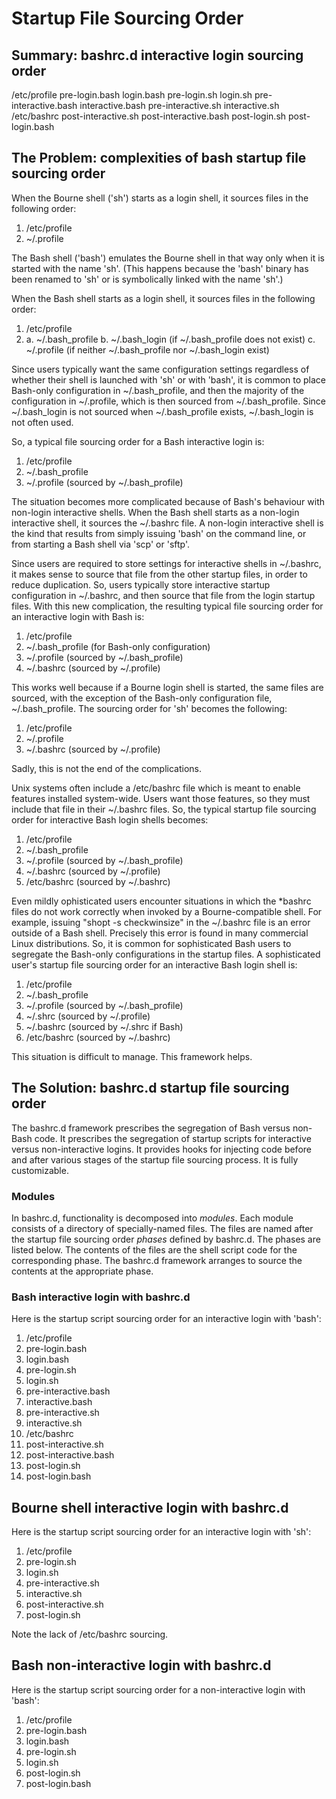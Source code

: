 # Startup File Sourcing Order

## Summary: bashrc.d interactive login sourcing order

/etc/profile
 pre-login.bash
     login.bash
 pre-login.sh
     login.sh
 pre-interactive.bash
     interactive.bash
 pre-interactive.sh
     interactive.sh
     /etc/bashrc
post-interactive.sh
post-interactive.bash
post-login.sh
post-login.bash

## The Problem: complexities of bash startup file sourcing order

When the Bourne shell ('sh') starts as a login shell, it sources files in the
following order:

1. /etc/profile
2. ~/.profile

The Bash shell ('bash') emulates the Bourne shell in that way only when it is
started with the name 'sh'. (This happens because the 'bash' binary has been
renamed to 'sh' or is symbolically linked with the name 'sh'.)

When the Bash shell starts as a login shell, it sources files in the
following order:

1. /etc/profile
2. a. ~/.bash_profile
   b. ~/.bash_login (if ~/.bash_profile does not exist)
   c. ~/.profile (if neither ~/.bash_profile nor ~/.bash_login exist)

Since users typically want the same configuration settings regardless of
whether their shell is launched with 'sh' or with 'bash', it is common to
place Bash-only configuration in ~/.bash_profile, and then the majority of the
configuration in ~/.profile, which is then sourced from ~/.bash_profile.
Since ~/.bash_login is not sourced when ~/.bash_profile exists, ~/.bash_login
is not often used.

So, a typical file sourcing order for a Bash interactive login is:

1. /etc/profile
2. ~/.bash_profile
3. ~/.profile (sourced by ~/.bash_profile)

The situation becomes more complicated because of Bash's behaviour with
non-login interactive shells.  When the Bash shell starts as a non-login
interactive shell, it sources the ~/.bashrc file. A non-login interactive
shell is the kind that results from simply issuing 'bash' on the command
line, or from starting a Bash shell via 'scp' or 'sftp'.

Since users are required to store settings for interactive shells in
~/.bashrc, it makes sense to source that file from the other startup files,
in order to reduce duplication. So, users typically store interactive startup
configuration in ~/.bashrc, and then source that file from the login startup
files. With this new complication, the resulting typical file sourcing order
for an interactive login with Bash is:

1. /etc/profile
2. ~/.bash_profile (for Bash-only configuration)
3. ~/.profile (sourced by ~/.bash_profile)
4. ~/.bashrc (sourced by ~/.profile)

This works well because if a Bourne login shell is started, the same files
are sourced, with the exception of the Bash-only configuration file,
~/.bash_profile. The sourcing order for 'sh' becomes the following:

1. /etc/profile
2. ~/.profile
3. ~/.bashrc (sourced by ~/.profile)

Sadly, this is not the end of the complications.

Unix systems often include a /etc/bashrc file which is meant to enable
features installed system-wide. Users want those features, so they must
include that file in their ~/.bashrc files. So, the typical startup file
sourcing order for interactive Bash login shells becomes:

1. /etc/profile
2. ~/.bash_profile
3. ~/.profile (sourced by ~/.bash_profile)
4. ~/.bashrc (sourced by ~/.profile)
5. /etc/bashrc (sourced by ~/.bashrc)

Even mildly ophisticated users encounter situations in which the \*bashrc
files do not work correctly when invoked by a Bourne-compatible shell. For
example, issuing "shopt -s checkwinsize" in the ~/.bashrc file is an error
outside of a Bash shell. Precisely this error is found in many commercial
Linux distributions. So, it is common for sophisticated Bash users to
segregate the Bash-only configurations in the startup files. A sophisticated
user's startup file sourcing order for an interactive Bash login shell is:

1. /etc/profile
2. ~/.bash_profile
3. ~/.profile (sourced by ~/.bash_profile)
4. ~/.shrc (sourced by ~/.profile)
5. ~/.bashrc (sourced by ~/.shrc if Bash)
6. /etc/bashrc (sourced by ~/.bashrc)

This situation is difficult to manage. This framework helps.

## The Solution: bashrc.d startup file sourcing order

The bashrc.d framework prescribes the segregation of Bash versus non-Bash
code. It prescribes the segregation of startup scripts for interactive versus
non-interactive logins. It provides hooks for injecting code before and after
various stages of the startup file sourcing process. It is fully
customizable.

### Modules

In bashrc.d, functionality is decomposed into *modules*. Each module consists
of a directory of specially-named files. The files are named after the
startup file sourcing order *phases* defined by bashrc.d. The phases are
listed below. The contents of the files are the shell script code for the
corresponding phase. The bashrc.d framework arranges to source the contents
at the appropriate phase.

### Bash interactive login with bashrc.d

Here is the startup script sourcing order for an interactive login with
'bash':

1. /etc/profile
2. pre-login.bash
3. login.bash
4. pre-login.sh
5. login.sh
6. pre-interactive.bash
7. interactive.bash
8. pre-interactive.sh
9. interactive.sh
10. /etc/bashrc
11. post-interactive.sh
12. post-interactive.bash
13. post-login.sh
14. post-login.bash

## Bourne shell interactive login with bashrc.d

Here is the startup script sourcing order for an interactive login with 'sh':

1. /etc/profile
2. pre-login.sh
3. login.sh
4. pre-interactive.sh
5. interactive.sh
6. post-interactive.sh
7. post-login.sh

Note the lack of /etc/bashrc sourcing.

## Bash non-interactive login with bashrc.d

Here is the startup script sourcing order for a non-interactive login with
'bash':

1. /etc/profile
2. pre-login.bash
3. login.bash
4. pre-login.sh
5. login.sh
6. post-login.sh
7. post-login.bash
